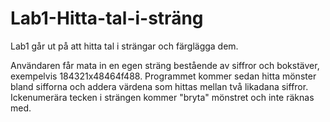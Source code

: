 # Lab1-Hitta-tal-i-sträng
Lab1 går ut på att hitta tal i strängar och färglägga dem.

Användaren får mata in en egen sträng bestående av siffror och bokstäver, exempelvis 184321x48464f488.
Programmet kommer sedan hitta mönster bland sifforna och addera värdena som hittas mellan två likadana siffror.
Ickenumerära tecken i strängen kommer "bryta" mönstret och inte räknas med.
